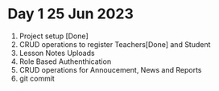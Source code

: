 # Day 1 25 Jun 2023
1. Project setup [Done]
2. CRUD operations to register Teachers[Done] and Student 
3. Lesson Notes Uploads 
4. Role Based Authenthication
5. CRUD operations for Annoucement, News and Reports
6. git commit 